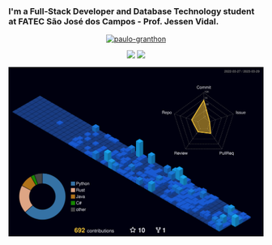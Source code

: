 ### I'm a Full-Stack Developer and Database Technology student at FATEC São José dos Campos - Prof. Jessen Vidal.

<p align="center"> 
  <a href="https://github.com/ryo-ma/github-profile-trophy">
    <img src="https://github-profile-trophy.vercel.app/?username=paulo-granthon&theme=radical&no-bg=true&no-frame=true&column=-1" alt="paulo-granthon"/>
  </a>
</p>

<!-- <a href="https://github.com/paulo-granthon"> -->
<div align="center">

<img height="180em" src="https://github-readme-stats-git-masterrstaa-rickstaa.vercel.app/api?username=paulo-granthon&show_icons=true&count_private=true&theme=github_dark" />
<img height="180em" src="https://github-readme-stats-git-masterrstaa-rickstaa.vercel.app/api/top-langs/?username=paulo-granthon&layout=compact&langs_count=10&count_private=true&theme=github_dark" />  

<div align="center">

<!-- </a> -->

<!--   profile-green-animate -->
![](./profile-3d-contrib/profile-night-view.svg)
